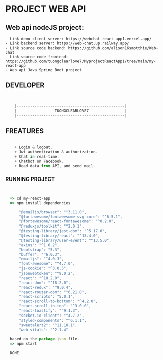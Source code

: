 # PROJECT WEB API


## Web api nodeJS project:

    - Link demo client server: https://webchat-react-app1.vercel.app/
    - Link backend server: https://web-chat.up.railway.app/
    - Link source code backend: https://github.com/alison16smotthie/Web-chat
    - Link source code frontend: https://github.com/tuongclearlove7/MyprojectReactApp1/tree/main/my-react-app
    - Web api Java Spring Boot project



## DEVELOPER

```js


    |------------------------------------------------|
    |                 TUONGCLEARLOVE7                |
    |------------------------------------------------|


```

## FREATURES

```js

    + Login & logout.
    + Jwt authentication & authorization.
    + Chat in real-time.
    + Chatbot on Facebook.
    + Read data from API, and send mail.


```


### RUNNING PROJECT

```js


  => cd my-react-app 
  => npm install dependencies

      "@emailjs/browser": "^3.11.0",
      "@fortawesome/fontawesome-svg-core": "^6.5.1",
      "@fortawesome/react-fontawesome": "^0.2.0",
      "@reduxjs/toolkit": "^2.0.1",
      "@testing-library/jest-dom": "^5.17.0",
      "@testing-library/react": "^13.4.0",
      "@testing-library/user-event": "^13.5.0",
      "axios": "^1.6.2",
      "bootstrap": "5.3",
      "buffer": "^6.0.3",
      "emailjs": "^4.0.3",
      "font-awesome": "^4.7.0",
      "js-cookie": "^3.0.5",
      "jsonwebtoken": "^9.0.2",
      "react": "^18.2.0",
      "react-dom": "^18.2.0",
      "react-redux": "^9.0.4",
      "react-router-dom": "^6.21.0",
      "react-scripts": "5.0.1",
      "react-scroll-to-bottom": "^4.2.0",
      "react-scroll-to-top": "^3.0.0",
      "react-toastify": "^9.1.3",
      "socket.io-client": "^4.7.2",
      "styled-components": "^6.1.1",
      "sweetalert2": "^11.10.1",
      "web-vitals": "^2.1.4"
  
  based on the package.json file. 
  => npm start 
  
  DONE


```


















